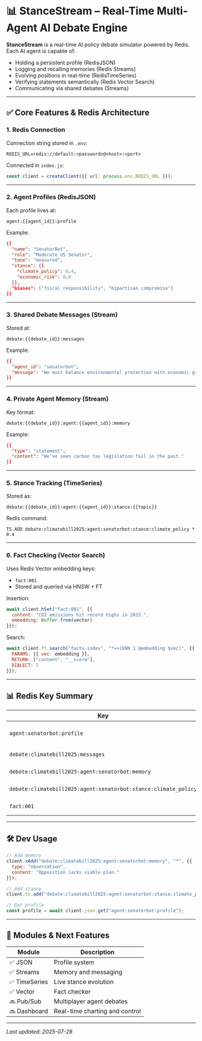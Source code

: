 # 📊 StanceStream – Real-Time Multi-Agent AI Debate Engine

**StanceStream** is a real-time AI policy debate simulator powered by Redis. Each AI agent is capable of:

- Holding a persistent profile (RedisJSON)
- Logging and recalling memories (Redis Streams)
- Evolving positions in real-time (RedisTimeSeries)
- Verifying statements semantically (Redis Vector Search)
- Communicating via shared debates (Streams)

---

## ✅ Core Features & Redis Architecture

### 1. Redis Connection

Connection string stored in `.env`:

```env
REDIS_URL=redis://default:<password>@<host>:<port>
```

Connected in `index.js`:

```js
const client = createClient({{ url: process.env.REDIS_URL }});
```

---

### 2. Agent Profiles (RedisJSON)

Each profile lives at:

```
agent:{{agent_id}}:profile
```

Example:

```json
{{
  "name": "SenatorBot",
  "role": "Moderate US Senator",
  "tone": "measured",
  "stance": {{
    "climate_policy": 0.4,
    "economic_risk": 0.8
  }},
  "biases": ["fiscal responsibility", "bipartisan compromise"]
}}
```

---

### 3. Shared Debate Messages (Stream)

Stored at:

```
debate:{{debate_id}}:messages
```

Example:

```json
{{
  "agent_id": "senatorbot",
  "message": "We must balance environmental protection with economic growth."
}}
```

---

### 4. Private Agent Memory (Stream)

Key format:

```
debate:{{debate_id}}:agent:{{agent_id}}:memory
```

Example:

```json
{{
  "type": "statement",
  "content": "We’ve seen carbon tax legislation fail in the past."
}}
```

---

### 5. Stance Tracking (TimeSeries)

Stored as:

```
debate:{{debate_id}}:agent:{{agent_id}}:stance:{{topic}}
```

Redis command:

```
TS.ADD debate:climatebill2025:agent:senatorbot:stance:climate_policy * 0.4
```

---

### 6. Fact Checking (Vector Search)

Uses Redis Vector embedding keys:

- `fact:001`
- Stored and queried via HNSW + FT

Insertion:

```js
await client.hSet("fact:001", {{
  content: "CO2 emissions hit record highs in 2023.",
  embedding: Buffer.from(vector)
}});
```

Search:

```js
await client.ft.search("facts-index", "*=>[KNN 1 @embedding $vec]", {{
  PARAMS: {{ vec: embedding }},
  RETURN: ["content", "__score"],
  DIALECT: 2
}});
```

---

## 📊 Redis Key Summary

| Key                                                             | Purpose                    |
| --------------------------------------------------------------- | -------------------------- |
| `agent:senatorbot:profile`                                      | Agent’s identity & beliefs |
| `debate:climatebill2025:messages`                               | Public messages            |
| `debate:climatebill2025:agent:senatorbot:memory`                | Private stream             |
| `debate:climatebill2025:agent:senatorbot:stance:climate_policy` | TimeSeries position        |
| `fact:001`                                                      | Semantic fact object       |

---

## 🛠️ Dev Usage

```js
// Add memory
client.xAdd("debate:climatebill2025:agent:senatorbot:memory", "*", {{
  type: "observation",
  content: "Opposition lacks viable plan."
}});

// Add stance
client.ts.add("debate:climatebill2025:agent:senatorbot:stance:climate_policy", "*", 0.6);

// Get profile
const profile = await client.json.get("agent:senatorbot:profile");
```

---

## 🚀 Modules & Next Features

| Module        | Description                    |
| ------------- | ------------------------------ |
| ✅ JSON       | Profile system                 |
| ✅ Streams    | Memory and messaging           |
| ✅ TimeSeries | Live stance evolution          |
| ✅ Vector     | Fact checker                   |
| 🔜 Pub/Sub    | Multiplayer agent debates      |
| 🔜 Dashboard  | Real-time charting and control |

---

_Last updated: 2025-07-28_
